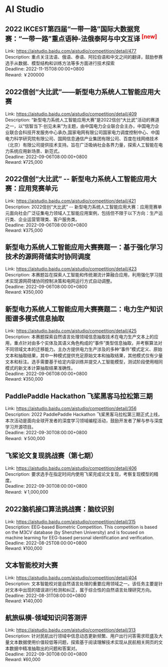 # AI Studio



## 2022 IKCEST第四届“一带一路”国际大数据竞赛：“一带一路”重点语种-法俄泰阿与中文互译 <sup style="color:red">[new]<sup>  

Link: https://aistudio.baidu.com/aistudio/competition/detail/477  
Description: 重点关注法语、俄语、泰语、阿拉伯语和中文之间的翻译，鼓励参赛选手从数据、模型结构和训练方法等多方面进行技术探索  
Deadline: 2022-11-15T08:00:00+0800  
Reward: ￥200000  


## 2022信创“大比武”——新型电力系统人工智能应用大赛

Link: https://aistudio.baidu.com/aistudio/competition/detail/409  
Description: “新型电力系统人工智能应用大赛”是2022信创“大比武”活动的赛道之一，以“信智当下·创见未来”为主题，由中国电力企业联合会主办，中国电力企业联合会科技开发服务中心承办,国家电网有限公司国家电力调度控制中心、中国电力科学研究院有限公司、国网信息通信产业集团有限公司、百度在线网络技术（北京）有限公司提供技术支持。旨在广泛吸纳社会各界力量，探索人工智能在电力系统应用新场景、新范式。  
Deadline: 2022-09-06T08:00:00+0800  
Reward: ¥725,000  


## 2022信创“大比武” -- 新型电力系统人工智能应用大赛：应用竞赛单元

Link: https://aistudio.baidu.com/aistudio/competition/detail/421  
Description: 2022信创“大比武” -- 新型电力系统人工智能应用大赛：应用竞赛单元面向社会广泛征集电力领域人工智能应用案例，包括但不限于以下方向：生产运行类、企业运营管理类、客户服务类。  
Deadline: 2022-09-06T08:00:00+0800  
Reward: ¥375,000  


## 新型电力系统人工智能应用大赛赛题一：基于强化学习技术的源网荷储实时协同调度

Link: https://aistudio.baidu.com/aistudio/competition/detail/423  
Description: 本赛题旨在探索人工智能和传统潮流计算融合应用，利用强化学习技术实现源网荷储协同控制决策和电网运行方式自动调整。  
Deadline: 2022-09-06T08:00:00+0800  
Reward: ¥350,000  


## 新型电力系统人工智能应用大赛赛题二：电力生产知识图谱多模式信息抽取

Link: https://aistudio.baidu.com/aistudio/competition/detail/425  
Description: 本赛题探索自然语言处理领域信息抽取技术在电力生产文本上的应用，重点针对由多个实体及其语义角色构成的“事件”类型信息抽取，并考察算法对不同领域文本的迁移能力。主办方提供电力生产涉及的多种“事件”模式定义、原始文本和抽取结果，其中一种模式提供充足原始文本和抽取结果，其他模式仅有少量文本和标注。选手需要基于给定内容训练并提交人工智能模型，测试阶段使用相同模式的新文本计算抽取结果准确性。  
Deadline: 2022-09-06T08:00:00+0800  
Reward: ¥350,000  


## PaddlePaddle Hackathon 飞桨黑客马拉松第三期

Link: https://aistudio.baidu.com/aistudio/competition/detail/356  
Description: 2022 PaddlePaddle Hackathon 飞桨黑客马拉松第三期正式上线，本次活动是面向全球开发者的深度学习领域编程活动，鼓励开发者了解与参与深度学习开源项目。  
Deadline: 2022-09-30T08:00:00+0800  
Reward: ￥500,000  


## 飞桨论文复现挑战赛（第七期）

Link: https://aistudio.baidu.com/aistudio/competition/detail/406  
Description: 要求选手在指定时间内使用飞桨完成论文复现，考察复现模型的精度。  
Deadline: 2022-09-30T08:00:00+0800  
Reward: ￥1,000,000  


## 2022脑机接口算法挑战赛：脑纹识别

Link: https://aistudio.baidu.com/aistudio/competition/detail/315  
Description: EEG-based Biometric Competition. This competition is based on the M3CV database (by Shenzhen University) and is focused on machine learning for EEG-based personal identification and verification.  
Deadline: 2022-08-25T08:00:00+0800  
Reward: ¥100,000  


## 文本智能校对大赛

Link: https://aistudio.baidu.com/aistudio/competition/detail/404  
Description: 文本智能校对是自然语言处理的重要应用领域之一。该任务主要是针对文本中出现的错误进行检测和纠正，属于综合性的自然语言处理研究方向。  
Deadline: 2022-08-31T08:00:00+0800  
Reward: ¥140,000  


## 航旅纵横-领域知识问答测评

Link: https://aistudio.baidu.com/aistudio/competition/detail/313  
Description: 针对民航出行领域中信息动态更新频繁、用户出行问答需求旺盛及大量文本数据使用价值较低等问题，探索基于阅读理解技术实现从民航相关网页的文本数据中精准抽取出的问题和答案对。  
Deadline: 2022-09-30T08:00:00+0800  
Reward: ¥60,000  

